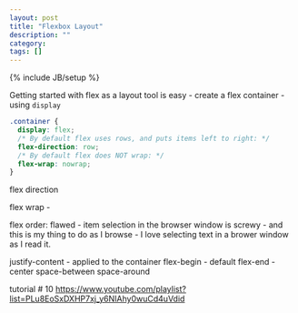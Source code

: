 ```yaml
---
layout: post
title: "Flexbox Layout"
description: ""
category: 
tags: []
---
```

{% include JB/setup %}


Getting started with flex as a layout tool is easy - create a flex container - using `display` 
```css
.container {
  display: flex;
  /* By default flex uses rows, and puts items left to right: */
  flex-direction: row;
  /* By default flex does NOT wrap: */
  flex-wrap: nowrap;
}
```

flex direction

flex wrap - 

flex order: flawed - item selection in the browser window is screwy - and this is my thing to do as I browse - I love selecting text in a brower window as I read it. 

justify-content - applied to the container
  flex-begin - default
  flex-end - 
  center
  space-between 
  space-around

  tutorial # 10 https://www.youtube.com/playlist?list=PLu8EoSxDXHP7xj_y6NIAhy0wuCd4uVdid
